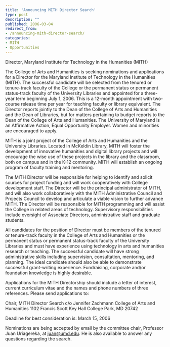 ```yaml
---
title: 'Announcing MITH Director Search'
type: post
description: ""
published: 2006-03-04
redirect_from: 
- /announcing-mith-director-search/
categories:
- MITH
- Opportunities
---
```

Director, Maryland Institute for Technology in the Humanities (MITH)

The College of Arts and Humanities is seeking nominations and applications for a Director for the Maryland Institute of Technology in the Humanities (MITH). The successful candidate will be selected from the tenured or tenure-track faculty of the College or the permanent status or permanent status-track faculty of the University Libraries and appointed for a three-year term beginning July 1, 2006. This is a 12-month appointment with two-course release time per year for teaching faculty or library equivalent. The Director reports jointly to the Dean of the College of Arts and Humanities and the Dean of Libraries, but for matters pertaining to budget reports to the Dean of the College of Arts and Humanities. The University of Maryland is an Affirmative Action, Equal Opportunity Employer. Women and minorities are encouraged to apply.

MITH is a joint project of the College of Arts and Humanities and the University Libraries. Located in McKeldin Library, MITH will foster the development of innovative humanities and digital library projects and will encourage the wise use of these projects in the library and the classroom, both on campus and in the K-12 community. MITH will establish an ongoing program of faculty training and mentoring.

The MITH Director will be responsible for helping to identify and solicit sources for project funding and will work cooperatively with College development staff. The Director will be the principal administrator of MITH, and will also work collaboratively with the MITH Administrative Council and Projects Council to develop and articulate a viable vision to further advance MITH. The Director will be responsible for MITH programming and will assist the College in related areas of technology. Supervisory responsibilities include oversight of Associate Directors, administrative staff and graduate students.

All candidates for the position of Director must be members of the tenured or tenure-track faculty in the College of Arts and Humanities or the permanent status or permanent status-track faculty of the University Libraries and must have experience using technology in arts and humanities research or teaching. The successful candidate will have strong administrative skills including supervision, consultation, mentoring, and planning. The ideal candidate should also be able to demonstrate successful grant-writing experience. Fundraising, corporate and/or foundation knowledge is highly desirable.

Applications for the MITH Directorship should include a letter of interest, current curriculum vitae and the names and phone numbers of three references. Please send applications to:

Chair, MITH Director Search c/o Jennifer Zachmann College of Arts and Humanities 1102 Francis Scott Key Hall College Park, MD 20742

Deadline for best consideration is: March 15, 2006

Nominations are being accepted by email by the committee chair, Professor Juan Uriagereka, at juan@umd.edu. He is also available to answer any questions regarding the search.
